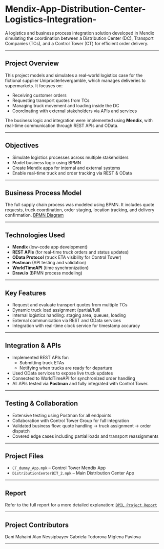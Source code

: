 # Mendix-App-Distribution-Center-Logistics-Integration-

A logistics and business process integration solution developed in Mendix simulating the coordination between a Distribution Center (DC), Transport Companies (TCs), and a Control Tower (CT) for efficient order delivery.

---

## Project Overview

This project models and simulates a real-world logistics case for the fictional supplier Uniprocterlevergamble, which manages deliveries to supermarkets. It focuses on:

- Receiving customer orders  
- Requesting transport quotes from TCs  
- Managing truck movement and loading inside the DC  
- Coordinating with external stakeholders via APIs and services

The business logic and integration were implemented using **Mendix**, with real-time communication through REST APIs and OData.

---

## Objectives

- Simulate logistics processes across multiple stakeholders  
- Model business logic using BPMN  
- Create Mendix apps for internal and external systems  
- Enable real-time truck and order tracking via REST & OData

---

## Business Process Model

The full supply chain process was modeled using BPMN. It includes quote requests, truck coordination, order staging, location tracking, and delivery confirmation. [BPMN Diagram](./BPMN%20of%20the%20whole%20business%20process%20(1).png)

---

## Technologies Used

- **Mendix** (low-code app development)  
- **REST APIs** (for real-time truck orders and status updates)  
- **OData Protocol** (truck ETA visibility for Control Tower)  
- **Postman** (API testing and validation)  
- **WorldTimeAPI** (time synchronization)  
- **Draw.io** (BPMN process modeling)

---

## Key Features

- Request and evaluate transport quotes from multiple TCs  
- Dynamic truck load assignment (partial/full)  
- Internal logistics handling: staging area, queues, loading  
- External communication via REST and OData services  
- Integration with real-time clock service for timestamp accuracy  

---

## Integration & APIs

- Implemented REST APIs for:
  - Submitting truck ETAs  
  - Notifying when trucks are ready for departure  
- Used OData services to expose live truck updates  
- Connected to WorldTimeAPI for synchronized order handling  
- All APIs tested via **Postman** and fully integrated with Control Tower.

---

## Testing & Collaboration

- Extensive testing using Postman for all endpoints  
- Collaboration with Control Tower Group for full integration  
- Validated business flow: quote handling -> truck assignment -> order dispatch  
- Covered edge cases including partial loads and transport reassignments

---

## Project Files

- `CT_dummy_App.mpk` – Control Tower Mendix App  
- `DistributionCenterBIT_2.mpk` – Main Distribution Center App  

---

## Report

Refer to the full report for a more detailed explanation:  [`BPIL Project Report`](./BPIL%20Project%20(2)%20(1).pdf)

---

## Project Contributors
Dani Mahaini
Alan Nessipbayev
Gabriela Todorova
Miglena Pavlova

---
